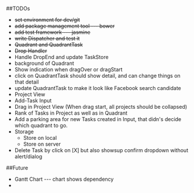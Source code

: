 ##TODOs

* ~~set environment for dev/git~~
* ~~add package management tool --- bower~~
* ~~add test framework --- jasmine~~
* ~~write Dispatcher and test it~~
* ~~Quadrant and QuadrantTask~~
* ~~Drop Handler~~
* Handle DropEnd and update TaskStore
* background of Quadrant 
* Show indication when dragOver or dragStart
* click on QuadrantTask should show detail, and can change things on that detail
* update QuadrantTask to make it look like Facebook search candidate
* Project View
* Add-Task Input
* Drag in Project View (When drag start, all projects should be collapsed)
* Rank of Tasks in Project as well as in Quadrant
* Add a parking area for new Tasks created in Input, that didn's decide which quadrant to go.
* Storage
	* Store on local 
	* Store on server
* Delete Task by click on [X] but also showsup confirm dropdown without alert/dialog


##Future
* Gantt Chart --- chart shows dependency
* 